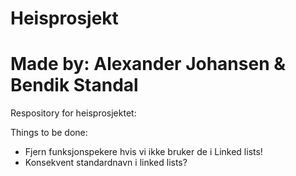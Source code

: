 # Heisprosjekt
# Made by: Alexander Johansen & Bendik Standal


Respository for heisprosjektet:

Things to be done:
- Fjern funksjonspekere hvis vi ikke bruker de i Linked lists!
- Konsekvent standardnavn i linked lists?
